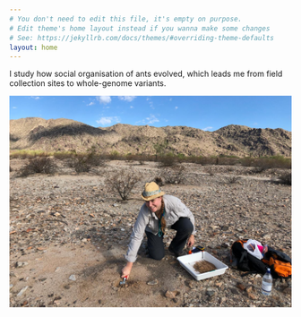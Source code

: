 ```yaml
---
# You don't need to edit this file, it's empty on purpose.
# Edit theme's home layout instead if you wanna make some changes
# See: https://jekyllrb.com/docs/themes/#overriding-theme-defaults
layout: home
---
```

I study how social organisation of ants evolved, which leads me from field collection sites to whole-genome variants.

![freqs](assets/2018-09-25-south-mountain-park-fieldwork.jpeg)
